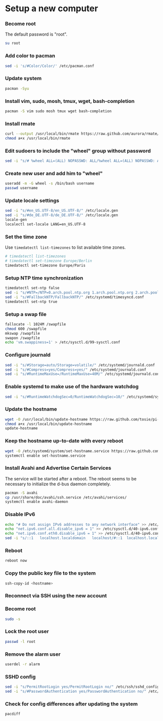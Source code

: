 # Setup a new computer

### Become root

The default password is "root".

```bash
su root
```

### Add color to pacman

```bash
sed -i 's/#Color/Color/' /etc/pacman.conf
```

### Update system
```bash
pacman -Syu
```

### Install vim, sudo, mosh, tmux, wget, bash-completion
```bash
pacman -S vim sudo mosh tmux wget bash-completion
```

### Install rmate
```bash
curl --output /usr/local/bin/rmate https://raw.github.com/aurora/rmate/master/rmate
chmod a+x /usr/local/bin/rmate
```

### Edit sudoers to include the "wheel" group without password
```bash
sed -i "s/# %wheel ALL=(ALL) NOPASSWD: ALL/%wheel ALL=(ALL) NOPASSWD: ALL/" /etc/sudoers
```

### Create new user and add him to "wheel"
```bash
useradd -m -G wheel -s /bin/bash username
passwd username
```

### Update locale settings
```bash
sed -i "s/#en_US.UTF-8/en_US.UTF-8/" /etc/locale.gen
sed -i "s/#de_DE.UTF-8/de_DE.UTF-8/" /etc/locale.gen
locale-gen
localectl set-locale LANG=en_US.UTF-8
```

### Set the time zone

Use `timedatectl list-timezones` to list available time zones.

```bash
# timedatectl list-timezones
# timedatectl set-timezone Europe/Berlin
timedatectl set-timezone Europe/Paris
```

### Setup NTP time synchronization

```bash
timedatectl set-ntp false
sed -i "s/#NTP=/NTP=0.arch.pool.ntp.org 1.arch.pool.ntp.org 2.arch.pool.ntp.org 3.arch.pool.ntp.org/" /etc/systemd/timesyncd.conf
sed -i "s/#FallbackNTP/FallbackNTP/" /etc/systemd/timesyncd.conf
timedatectl set-ntp true
```

### Setup a swap file

```bash
fallocate -l 1024M /swapfile
chmod 600 /swapfile
mkswap /swapfile
swapon /swapfile
echo 'vm.swappiness=1' > /etc/sysctl.d/99-sysctl.conf
```

### Configure journald

```bash
sed -i "s/#Storage=auto/Storage=volatile/" /etc/systemd/journald.conf
sed -i "s/#Compress=yes/Compress=yes/" /etc/systemd/journald.conf
sed -i "s/#RuntimeMaxUse=/RuntimeMaxUse=40M/" /etc/systemd/journald.conf
```

### Enable systemd to make use of the hardware watchdog

```bash
sed -i "s/#RuntimeWatchdogSec=0/RuntimeWatchdogSec=10/" /etc/systemd/system.conf
```

### Update the hostname

```bash
wget -O /usr/local/bin/update-hostname https://raw.github.com/tosie/pi-helper/master/update-hostname
chmod a+x /usr/local/bin/update-hostname
update-hostname
```

### Keep the hostname up-to-date with every reboot

```bash
wget -O /etc/systemd/system/set-hostname.service https://raw.github.com/tosie/pi-helper/master/set-hostname.service
systemctl enable set-hostname.service
```

### Install Avahi and Advertise Certain Services

The service will be started after a reboot. The reboot seems to be necessary to initialize the d-bus daemon completely.

```bash
pacman -S avahi
cp /usr/share/doc/avahi/ssh.service /etc/avahi/services/
systemctl enable avahi-daemon
```

### Disable IPv6

```bash
echo "# Do not assign IPv6 addresses to any network interface" >> /etc/sysctl.d/40-ipv6.conf
echo "net.ipv6.conf.all.disable_ipv6 = 1" >> /etc/sysctl.d/40-ipv6.conf
echo "net.ipv6.conf.eth0.disable_ipv6 = 1" >> /etc/sysctl.d/40-ipv6.conf
sed -i "s/::1	localhost.localdomain	localhost/#::1	localhost.localdomain	localhost/" /etc/hosts
```

### Reboot

```bash
reboot now
```

### Copy the public key file to the system

```bash
ssh-copy-id <hostname>
```

### Reconnect via SSH using the new account

### Become root

```bash
sudo -s
```

### Lock the root user

```bash
passwd -l root
```

### Remove the alarm user

```bash
userdel -r alarm
```

### SSHD config

```bash
sed -i "s/PermitRootLogin yes/PermitRootLogin no/" /etc/ssh/sshd_config
sed -i "s/#PasswordAuthentication yes/PasswordAuthentication no/" /etc/ssh/sshd_config
```

### Check for config differences after updating the system

```bash
pacdiff
```
